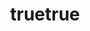 ---
layout: subindex

web-title:
  - lang: "en"
    content: "Games"
  - lang: "zh"
    content: "游戏"
title:
  - lang: "en"
    content: "Barebones Games"
  - lang: "zh"
    content: "朴素游戏"
greeting:
  - lang: "en"
    content: "This shows what the game looks like when made in the absence of a designer."
  - lang: "zh"
    content: "这里展示了设计师缺席的情况下做出的游戏是什么样子。"

active-tab: "games"
lang-enabled: true

catalogs:
  - id: "boardgames"
    title:
      - lang: "en"
        content: "Board Games"
      - lang: "zh"
        content: "棋类"
    items:
      - id: "skillgomoku"
        title:
          - lang: "zh"
            content: "技能五子棋（开发中）"
          - lang: "en"
            content: "Ji Neng Wu Zi Qi"
        intro:
          - lang: "zh"
            content: "传统的五子棋就是把五个子连成一条线好无趣好无聊。而技能五子棋就是在传统的五子棋加入技能好好玩！"
          - lang: "en"
            content: "Traditional Gomoku is just about connecting five pieces in a row, so dull and boring. But Skill Gomoku adds special abilities to the classic game, and it’s so much fun!"
        imageSrc: "/games/images/skillgomoku.png"
        src: "/games/skillgomoku/index.html"
      - id: "gomoku"
        title:
          - lang: "en"
            content: "Gomoku"
          - lang: "zh"
            content: "五子棋"
        intro:
          - lang: "en"
            content: "15x15 board. Two-player game. No forbidden moves."
          - lang: "zh"
            content: "15x15 棋盘。双人游戏。黑方无禁手。"
        imageSrc: "/games/images/gomoku.png"
        src: "/games/gomoku.html"

      - id: "go"
        title:
          - lang: "en"
            content: "Go"
          - lang: "zh"
            content: "围棋"
        intro:
          - lang: "en"
            content: "10x19 board. Two-player game."
          - lang: "zh"
            content: "19x19 棋盘。双人游戏。"
        imageSrc: "/games/images/go.png"
        src: "/games/go.html"

      - id: "cchess"
        title:
          - lang: "en"
            content: "Chinese Chess"
          - lang: "zh"
            content: "中国象棋"
        intro:
          - lang: "en"
            content: "Two-player game. Red first."
          - lang: "zh"
            content: "双人游戏。红先黑后。"
        imageSrc: "/games/images/cchess.png"
        src: "/games/cchess.html"

      - id: "chess"
        title:
          - lang: "en"
            content: "Chess"
          - lang: "zh"
            content: "国际象棋"
        intro:
          - lang: "en"
            content: "Two-player game. White first."
          - lang: "zh"
            content: "双人游戏。白先黑后。"
        imageSrc: "/games/images/chess.png"
        src: "/games/chess.html"

  - id: "catchcat"
    title:
      - lang: "en"
        content: "Catch the Cat"
      - lang: "zh"
        content: "抓猫"
    items:
      - id: "catchcat"
        title:
          - lang: "en"
            content: "Catch the Cat"
          - lang: "zh"
            content: "抓猫原版"
        intro:
          - lang: "en"
            content: "Click on the tiles to trap the cat. Game over when it reaches the edge."
          - lang: "zh"
            content: "点击格子围住猫。猫跑到边缘则游戏结束。"
        imageSrc: "/games/images/cat-original.png"
        src: "/games/catchcat/catchcat.html"

      - id: "catchcatpoop"
        title:
          - lang: "en"
            content: "Catch the Cat: Poopsweeper"
          - lang: "zh"
            content: "抓猫扫雷版"
        intro:
          - lang: "en"
            content: "Observe the numbers to avoid cat poop that the cat won't step on."
          - lang: "zh"
            content: "观察数字，避免踩到猫屎。猫不会踩猫屎。"
        imageSrc: "/games/images/cat-poo.png"
        src: "/games/catchcat/catchcatpoo.html"

      - id: "catch2cats"
        title:
          - lang: "en"
            content: "Catch the Cat: Two Cats"
          - lang: "zh"
            content: "抓猫双猫版"
        intro:
          - lang: "en"
            content: "Open two tiles each turn and trap the two cats that won't overlap."
          - lang: "zh"
            content: "每回合点开两格，围住两只猫。猫不会重叠。"
        imageSrc: "/games/images/cat-two.png"
        src: "/games/catchcat/catch2cat.html"

  - id: "minesweeper"
    title:
      - lang: "en"
        content: "Minesweeper"
      - lang: "zh"
        content: "扫雷"
    items:
      - id: "minesweeper"
        title:
          - lang: "en"
            content: "Minesweeper"
          - lang: "zh"
            content: "扫雷原版"
        intro:
          - lang: "en"
            content: "Classic minesweeper game."
          - lang: "zh"
            content: "经典扫雷游戏。"
        imageSrc: "/games/images/mine-sweeper.png"
        src: "/games/minesweeper/minesweeper.html"

      - id: "liesweeper"
        title:
          - lang: "en"
            content: "Minesweeper: Deceptive Digits"
          - lang: "zh"
            content: "扫雷：数字会说谎"
        intro:
          - lang: "en"
            content: "Some numbers are either 1 more or 1 less than their actual value."
          - lang: "zh"
            content: "部分数字比实际值多 1 或少 1。"
        imageSrc: "/games/images/lie-sweeper.png"
        src: "/games/minesweeper/liesweeper.html"

      - id: "ghostsweeper"
        title:
          - lang: "en"
            content: "Minesweeper: Ghosts"
          - lang: "zh"
            content: "幽灵扫雷"
        intro:
          - lang: "en"
            content: "Restart after a mistake, and a ghost appears repeating previous actions."
          - lang: "zh"
            content: "失误后重开，并在场上出现重复先前操作的幽灵。"
        imageSrc: "/games/images/ghost-sweeper.png"
        src: "/games/minesweeper/ghostsweeper.html"

  - id: "tetris"
    title:
      - lang: "en"
        content: "Tetris"
      - lang: "zh"
        content: "俄罗斯方块"
    items:
      - id: "tetris"
        title:
          - lang: "en"
            content: "Tetris"
          - lang: "zh"
            content: "俄罗斯方块原版"
        intro:
          - lang: "en"
            content: "Classic Tetris game."
          - lang: "zh"
            content: "经典俄罗斯方块游戏。"
        imageSrc: "/games/images/tetris.png"
        src: "/games/tetris/tetris.html"

      - id: "tetrisreverse"
        title:
          - lang: "en"
            content: "Tetris: Reverse Play"
          - lang: "zh"
            content: "俄罗斯方块倒玩版"
        intro:
          - lang: "en"
            content: "Cut the bricks from the rising wall."
          - lang: "zh"
            content: "从缓慢上升的砖墙中切下各形状砖块。"
        imageSrc: "/games/images/tetris-reverse.png"
        src: "/games/tetris/tetrisreverse.html"

  - id: "miscellaneous"
    title:
      - lang: "en"
        content: "Miscellaneous"
      - lang: "zh"
        content: "其他"
    items:
      - id: "memory"
        title:
          - lang: "en"
            content: "Matching Card EX"
          - lang: "zh"
            content: "记忆翻牌超难版"
        intro:
          - lang: "en"
            content: "The same pattern won't appear before flipping half of the cards."
          - lang: "zh"
            content: "翻开半数的牌之前不会出现相同图案。"
        imageSrc: "/games/images/memory.png"
        src: "/games/memory.html"

      - id: "rps"
        title:
          - lang: "en"
            content: "Rock Paper Scissors"
          - lang: "zh"
            content: "石头剪刀布"
        intro:
          - lang: "en"
            content: "The computer's choice is made at the beginning of the game, so it can't cheat."
          - lang: "zh"
            content: "电脑的选择会在游戏开始时给出，因此电脑无法作弊。"
        imageSrc: "/games/images/rps.png"
        src: "/games/rps.html"

---